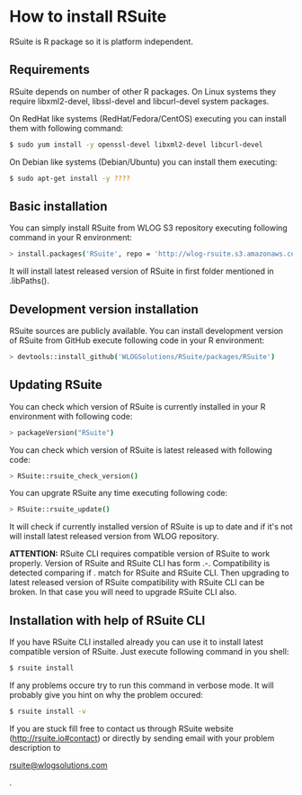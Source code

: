 # How to install RSuite

RSuite is R package so it is platform independent. 

## Requirements

RSuite depends on number of other R packages. On Linux systems they require
libxml2-devel, libssl-devel and libcurl-devel system packages.

On RedHat like systems (RedHat/Fedora/CentOS) executing you can install them 
with following command:

```bash
$ sudo yum install -y openssl-devel libxml2-devel libcurl-devel
```

On Debian like systems (Debian/Ubuntu) you can install them executing:

```bash
$ sudo apt-get install -y ????
```

## Basic installation

You can simply install RSuite from WLOG S3 repository executing following command
in your R environment:

```bash
> install.packages('RSuite', repo = 'http://wlog-rsuite.s3.amazonaws.com')
```

It will install latest released version of RSuite in first folder mentioned in 
.libPaths().

## Development version installation

RSuite sources are publicly available. You can install development version of 
RSuite from GitHub execute following code in your R environment:

```bash
> devtools::install_github('WLOGSolutions/RSuite/packages/RSuite')
```

## Updating RSuite

You can check which version of RSuite is currently installed in your R environment
with following code:

```bash
> packageVersion("RSuite")
```

You can check which version of RSuite is latest released with following code:

```bash
> RSuite::rsuite_check_version()
```

You can upgrate RSuite any time executing following code:

```bash
> RSuite::rsuite_update()
```

It will check if currently installed version of RSuite is up to date and if it's
not will install latest released version from WLOG repository.

**ATTENTION:** RSuite CLI requires compatible version of RSuite to work properly.
Version of RSuite and RSuite CLI has form <Maj>.<Min>-<Rel>. Compatibility is 
detected comparing if <Maj>.<Min> match for RSuite and RSuite CLI. Then upgrading
to latest released version of RSuite compatibility with RSuite CLI can be broken.
In that case you will need to upgrade RSuite CLI also.

## Installation with help of RSuite CLI

If you have RSuite CLI installed already you can use it to install latest 
compatible version of RSuite. Just execute following command in you shell:

```bash
$ rsuite install
```

If any problems occure try to run this command in verbose mode. It will probably
give you hint on why the problem occured:

```bash
$ rsuite install -v
```

If you are stuck fill free to contact us through RSuite website (http://rsuite.io#contact) 
or directly by sending email with your problem description to 
<!--html_preserve-->
<a href="mailto:rsuite@wlogsolutions.com">rsuite@wlogsolutions.com</a>
<!--/html_preserve-->.

